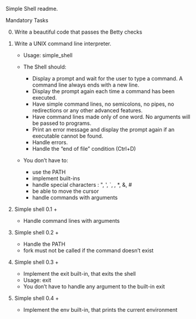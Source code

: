 Simple Shell readme.

Mandatory Tasks

0. Write a beautiful code that passes the Betty checks

1. Write a UNIX command line interpreter.
	* Usage: simple_shell
	* The Shell should:
		* Display a prompt and wait for the user to type a command. A command line always ends with a new line.
		* Display the prompt again each time a command has been executed.
		* Have simple command lines, no semicolons, no pipes, no redirections or any other advanced features.
		* Have command lines made only of one word. No arguments will be passed to programs.
		* Print an error message and display the prompt again if an executable cannot be found.
		* Handle errors.
		* Handle the “end of file” condition (Ctrl+D)
	
	* You don’t have to:
		* use the PATH
		* implement built-ins
		* handle special characters : ", ', `, \, *, &, #
		* be able to move the cursor
		* handle commands with arguments

2. Simple shell 0.1 +
	* Handle command lines with arguments

3. Simple shell 0.2 +
	* Handle the PATH
	* fork must not be called if the command doesn’t exist

4. Simple shell 0.3 +
	* Implement the exit built-in, that exits the shell
	* Usage: exit
	* You don’t have to handle any argument to the built-in exit

5. Simple shell 0.4 +
	* Implement the env built-in, that prints the current environment
